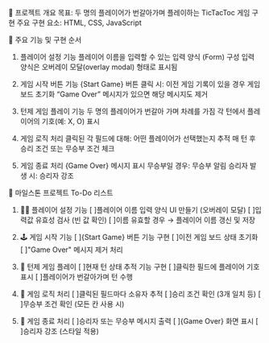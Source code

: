🔧 프로젝트 개요
목표: 두 명의 플레이어가 번갈아가며 플레이하는 TicTacToc 게임 구현
주요 구현 요소: HTML, CSS, JavaScript

📌 주요 기능 및 구현 순서

1. 플레이어 설정 기능
플레이어 이름을 입력할 수 있는 입력 양식 (Form) 구성
입력 양식은 오버레이 모달(overlay modal) 형태로 표시됨

2. 게임 시작 버튼 기능
{Start Game} 버튼 클릭 시:
이전 게임 기록이 있을 경우 게임 보드 초기화
“Game Over” 메시지가 있으면 해당 메시지도 제거

3. 턴제 게임 플레이 기능
두 명의 플레이어가 번갈아 가며 차례를 가짐
각 턴에서 플레이어의 기호(예: X, O) 표시

4. 게임 로직 처리
클릭된 각 필드에 대해:
어떤 플레이어가 선택했는지 추적
매 턴 후 승리 조건 또는 무승부 조건 체크

5. 게임 종료 처리
{Game Over} 메시지 표시
무승부일 경우: 무승부 알림
승리자 발생 시: 승리자 강조

🎯 마일스톤 프로젝트 To-Do 리스트

1. 🧑‍💻 플레이어 설정 기능
 [ ]플레이어 이름 입력 양식 UI 만들기 (오버레이 모달)
 [ ]입력값 유효성 검사 (빈 값 확인)
 [ ]이름 유효할 경우 → 플레이어 이름 갱신 및 저장

2. 🕹️ 게임 시작 기능
 [ ]{Start Game} 버튼 기능 구현
 [ ]이전 게임 보드 상태 초기화
 [ ]"Game Over" 메시지 제거 처리

3. 🔄 턴제 게임 플레이
 [ ]현재 턴 상태 추적 기능 구현
 [ ]클릭한 필드에 플레이어 기호 표시
 [ ]플레이어가 번갈아가며 턴 수행

4. 🧠 게임 로직 처리
 [ ]클릭된 필드마다 소유자 추적
 [ ]승리 조건 확인 (3개 일치 등)
 [ ]무승부 조건 확인 (모든 칸 사용 시)

5. 🏁 게임 종료 처리
 [ ]승리자 또는 무승부 메시지 출력
 [ ]{Game Over} 화면 표시
 [ ]승리자 강조 (스타일 적용)
